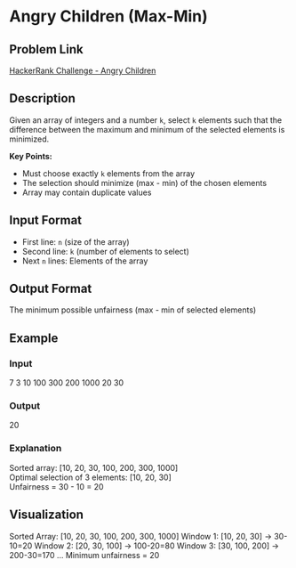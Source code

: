 # Angry Children (Max-Min)

## Problem Link
[HackerRank Challenge - Angry Children](https://www.hackerrank.com/contests/mountblue-technologies/challenges/angry-children)

## Description
Given an array of integers and a number `k`, select `k` elements such that the difference between the maximum and minimum of the selected elements is minimized.

**Key Points:**
- Must choose exactly `k` elements from the array
- The selection should minimize (max - min) of the chosen elements
- Array may contain duplicate values

## Input Format
- First line: `n` (size of the array)
- Second line: `k` (number of elements to select)
- Next `n` lines: Elements of the array

## Output Format
The minimum possible unfairness (max - min of selected elements)

## Example
### Input
7
3
10
100
300
200
1000
20
30

### Output
20


### Explanation
Sorted array: [10, 20, 30, 100, 200, 300, 1000]  
Optimal selection of 3 elements: [10, 20, 30]  
Unfairness = 30 - 10 = 20


## Visualization
Sorted Array: [10, 20, 30, 100, 200, 300, 1000]
Window 1: [10, 20, 30] → 30-10=20
Window 2: [20, 30, 100] → 100-20=80
Window 3: [30, 100, 200] → 200-30=170
...
Minimum unfairness = 20
